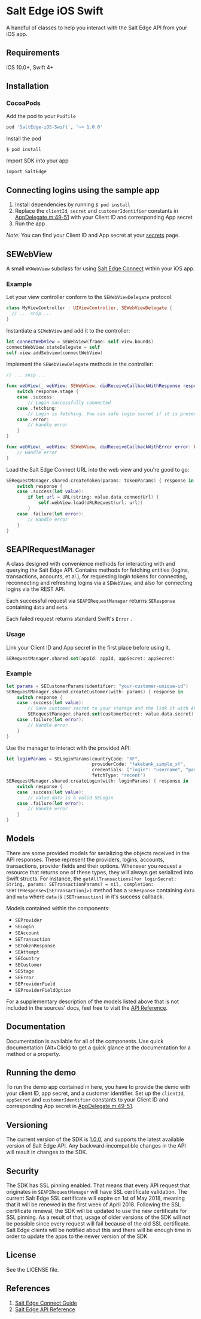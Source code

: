 # Salt Edge iOS Swift

A handful of classes to help you interact with the Salt Edge API from your iOS app.

## Requirements

iOS 10.0+, Swift 4+

## Installation
### CocoaPods

Add the pod to your `Podfile`

```ruby
pod 'SaltEdge-iOS-Swift', '~> 1.0.0'
```

Install the pod

`$ pod install`

Import SDK into your app

`import SaltEdge`

## Connecting logins using the sample app

1. Install dependencies by running `$ pod install`
2. Replace the `clientId`, `secret` and `customerIdentifier` constants in [AppDelegate.m:49-51](https://github.com/saltedge/saltedge-ios-swift/blob/master/Example/saltedge-ios/AppDelegate.m#L49-L51) with your Client ID and corresponding App secret
3. Run the app

*Note*: You can find your Client ID and App secret at your [secrets](https://www.saltedge.com/clients/profile/secrets) page.

## SEWebView

A small `WKWebView` subclass for using [Salt Edge Connect](https://docs.saltedge.com/guides/connect/) within your iOS app.

### Example

Let your view controller conform to the `SEWebViewDelegate` protocol.

```swift
class MyViewController : UIViewController, SEWebViewDelegate {
  // ... snip ...
}
```

Instantiate a `SEWebView` and add it to the controller:

```swift
let connectWebView = SEWebView(frame: self.view.bounds)
connectWebView.stateDelegate = self
self.view.addSubview(connectWebView)
```

Implement the `SEWebViewDelegate` methods in the controller:

```swift
// ... snip ...

func webView(_ webView: SEWebView, didReceiveCallbackWithResponse response: SEConnectResponse) {
    switch response.stage {
    case .success: 
	    // Login successfully connected
    case .fetching: 
	    // Login is fetching. You can safe login secret if it is present.
    case .error:
	    // Handle error
    }
}

func webView(_ webView: SEWebView, didReceiveCallbackWithError error: Error) {
	// Handle error
}
```

Load the Salt Edge Connect URL into the web view and you're good to go:

```swift
SERequestManager.shared.createToken(params: tokenParams) { response in
	switch response {
	case .success(let value):
		if let url = URL(string: value.data.connectUrl) {
		    self.webView.load(URLRequest(url: url))
		}
	case .failure(let error):
		// Handle error
	}
} 

```

## SEAPIRequestManager

A class designed with convenience methods for interacting with and querying the Salt Edge API. Contains methods for fetching entities (logins, transactions, accounts, et al.), for requesting login tokens for connecting, reconnecting and refreshing logins via a `SEWebView`, and also for connecting logins via the REST API.

Each successful request via `SEAPIRequestManager` returns `SEResponse` containing `data` and `meta`.

Each failed request returns standard Swift's `Error` .

### Usage

Link your Client ID and App secret in the first place before using it.

``` swift
SERequestManager.shared.set(appId: appId, appSecret: appSecret)
```

### Example

```swift
let params = SECustomerParams(identifier: "your-customer-unique-id")
SERequestManager.shared.createCustomer(with: params) { response in
	switch response {
	case .success(let value):
		// Save customer secret to your storage and the link it with API manager
		SERequestManager.shared.set(customerSecret: value.data.secret)
	case .failure(let error):
		// Handle error 
	}
}	
```

Use the manager to interact with the provided API:

```swift
let loginParams = SELoginParams(countryCode: "XF",
                                providerCode: "fakebank_simple_xf",
                                credentials: ["login": "username", "password": "secret"],
                                fetchType: "recent")
SERequestManager.shared.createLogin(with: loginParams) { response in
    switch response {
    case .success(let value): 
	    // value.data is a valid SELogin
    case .failure(let error): 
    	// Handle error 
    }
}
```

## Models

There are some provided models for serializing the objects received in the API responses. These represent the providers, logins, accounts, transactions, provider fields and their options. Whenever you request a resource that returns one of these types, they will always get serialized into Swift structs. For instance, the `getAllTransactions(for loginSecret: String, params: SETransactionParams? = nil, completion: SEHTTPResponse<[SETransaction]>)` method has a `SEResponse` containing `data` and `meta` where `data` is `[SETransaction]` in it's success callback.

Models contained within the components:

* `SEProvider`
* `SELogin`
* `SEAccount`
* `SETransaction`
* `SETokenResponse`
* `SEAttempt`
* `SECountry`
* `SECustomer`
* `SEStage`
* `SEError`
* `SEProviderField`
* `SEProviderFieldOption`

For a supplementary description of the models listed above that is not included in the sources' docs, feel free to visit the [API Reference](https://docs.saltedge.com/reference/).

## Documentation

Documentation is available for all of the components. Use quick documentation (Alt+Click) to get a quick glance at the documentation for a method or a property.

## Running the demo

To run the demo app contained in here, you have to provide the demo with your client ID, app secret, and a customer identifier.
Set up the `clientId`, `appSecret` and `customerIdentifier` constants to your Client ID and corresponding App secret in [AppDelegate.m:49-51](https://github.com/saltedge/saltedge-ios-swift/blob/master/Example/saltedge-ios/AppDelegate.m#L49-L51).

## Versioning

The current version of the SDK is [1.0.0](https://github.com/saltedge/saltedge-ios-swift/releases/tag/v1.0), and supports the latest available version of Salt Edge API. Any backward-incompatible changes in the API will result in changes to the SDK.

## Security

The SDK has SSL pinning enabled. That means that every API request that originates in `SEAPIRequestManager` will have SSL certificate validation. The current Salt Edge SSL certificate will expire on 1st of May 2018, meaning that it will be renewed in the first week of April 2018. Following the SSL certificate renewal, the SDK will be updated to use the new certificate for SSL pinning. As a result of that, usage of older versions of the SDK will not be possible since every request will fail because of the old SSL certificate. Salt Edge clients will be notified about this and there will be enough time in order to update the apps to the newer version of the SDK.

## License

See the LICENSE file.

## References

1. [Salt Edge Connect Guide](https://docs.saltedge.com/guides/connect/)
2. [Salt Edge API Reference](https://docs.saltedge.com/reference/)
